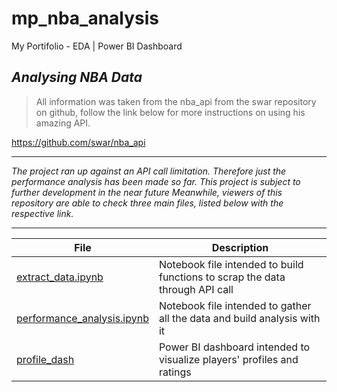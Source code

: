 # mp_nba_analysis
My Portifolio - EDA | Power BI Dashboard

## _Analysing NBA Data_

> All information was taken from the nba_api from the swar repository on github, follow the link below for more instructions on using his amazing API.

https://github.com/swar/nba_api


---

*The project ran up against an API call limitation. Therefore just the performance analysis has been made so far. This project is subject to further development in the near future Meanwhile, viewers of this repository are able to check three main files, listed below with the respective link.*

---
 

File | Description
-- | --
[extract_data.ipynb](data\scripts\extract_data.ipynb) | Notebook file intended to build functions to scrap the data through API call
[performance_analysis.ipynb](mp_\analysis\performance_analysis.ipynb) | Notebook file intended to gather all the data and build analysis with it
[profile_dash](mp_\visualizations\profile_dash.pbix) | Power BI dashboard intended to visualize players' profiles and ratings
